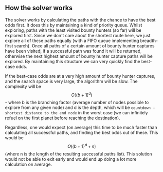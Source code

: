 ## How the solver works

The solver works by calculating the paths with the chance to have the best odds first. It does this by maintaining a kind of priority queue. Whilst exploring, paths with the least visited bounty hunters (so far) will be explored first. Since we don't care about the shortest route here, we just explore all of these paths equally (with a FIFO queue implementing breadth-first search). Once all paths of a certain amount of bounty hunter captures have been visited, if a successful path was found it will be returned, otherwise the next highest amount of bounty hunter capture paths will be explored. By maintaining this structure we can very quickly find the best-case odds.

If the best-case odds are at a very high amount of bounty hunter captures, and the search space is very large, the algorithm will be slow. The complexity will be $$O((b+1)^d)$$ - where b is the branching factor (average number of nodes possible to explore from any given node) and d is the depth, which will be `countdown - shortest distance to the end node` in the worst case (we can infinitely refuel on the first planet before reaching the destination). 

Regardless, one would expect (on average) this time to be much faster than calculating all successful paths, and finding the best odds out of these. This would be $$O((b+1)^d + n)$$ (where n is the length of the resulting successful paths list). This solution would not be able to exit early and would end up doing a lot more calculation on average.

